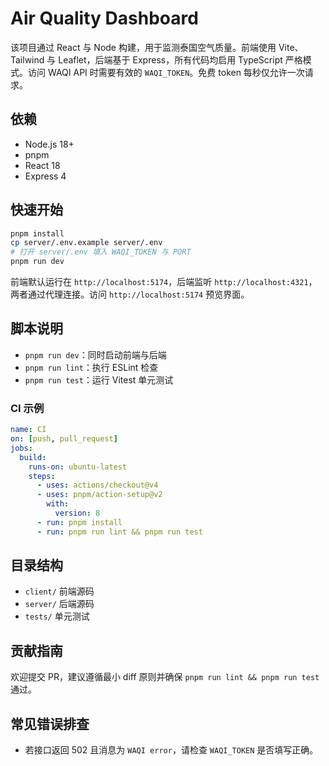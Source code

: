 # Air Quality Dashboard

该项目通过 React 与 Node 构建，用于监测泰国空气质量。前端使用 Vite、Tailwind 与 Leaflet，后端基于 Express，所有代码均启用 TypeScript 严格模式。访问 WAQI API 时需要有效的 `WAQI_TOKEN`。免费 token 每秒仅允许一次请求。

## 依赖

- Node.js 18+
- pnpm
- React 18
- Express 4

## 快速开始

```bash
pnpm install
cp server/.env.example server/.env
# 打开 server/.env 填入 WAQI_TOKEN 与 PORT
pnpm run dev
```
前端默认运行在 `http://localhost:5174`，后端监听 `http://localhost:4321`，两者通过代理连接。访问 `http://localhost:5174` 预览界面。

## 脚本说明

- `pnpm run dev`：同时启动前端与后端
- `pnpm run lint`：执行 ESLint 检查
- `pnpm run test`：运行 Vitest 单元测试

### CI 示例

```yaml
name: CI
on: [push, pull_request]
jobs:
  build:
    runs-on: ubuntu-latest
    steps:
      - uses: actions/checkout@v4
      - uses: pnpm/action-setup@v2
        with:
          version: 8
      - run: pnpm install
      - run: pnpm run lint && pnpm run test
```

## 目录结构

- `client/` 前端源码
- `server/` 后端源码
- `tests/`  单元测试

## 贡献指南

欢迎提交 PR，建议遵循最小 diff 原则并确保 `pnpm run lint && pnpm run test` 通过。

## 常见错误排查

- 若接口返回 502 且消息为 `WAQI error`，请检查 `WAQI_TOKEN` 是否填写正确。

